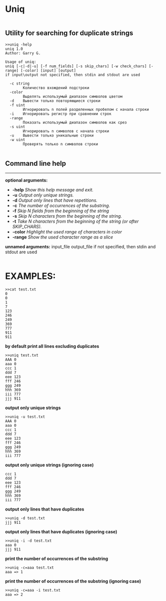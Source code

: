 Uniq
======
~~~
~~~

Utility for searching for duplicate strings
---

```
>>uniq -help
uniq 1.0
Author: Garry G.

Usage of uniq:
uniq [-c|-d|-u] [-f num_fields] [-s skip_chars] [-w check_chars] [-range] [-color] [input] [output]
if input\output not specified, then stdin and stdout are used

  -c string
        Количество вхождений подстроки
  -color
        Выделять использумый диапазон символов цветом
  -d    Вывести только повторяющиеся строки
  -f uint
        Игнорировать n полей разделенных пробелом с начала строки
  -i    Игнорировать регистр при сравнении строк
  -range
        Показать использумый диапазон символов как срез
  -s uint
        Игнорировать n символов с начала строки
  -u    Вывести только уникальные строки
  -w uint
        Проверять только n символов строки


```

Command line help
-----------------
***
**optional arguments:**


  * **-help**                  *Show this help message and exit.*
  * **-u**                     *Output only unique strings.*
  * **-d**                     *Output only lines that have repetitions.*
  * **-c**                     *The number of occurrences of the substring.*
  * **-f**                     *Skip N fields from the beginning of the string*
  * **-s**                     *Skip N characters from the beginning of the string.* 
  * **-t**                     *Take N characters from the beginning of the string (or after SKIP_CHARS).* 
  * **-color**                 *Highlight the used range of characters in color*  
  * **-range**                 *Show the used character range as a slice*

**unnamed arguments:**
input_file output_file
if not specified, then stdin and stdout are used 
~~~
~~~
EXAMPLES:  
=========

```
>>cat test.txt
0
0
1
7
123
246
249
369
777
911
911
```


**by default print all lines excluding duplicates**
```
>>uniq test.txt
AAA 0
aaa 0
ccc 1
ddd 7
eee 123
fff 246
ggg 249
hhh 369
iii 777
jjj 911
```

**output only unique strings**
```
>>uniq -u test.txt
AAA 0
aaa 0
ccc 1
ddd 7
eee 123
fff 246
ggg 249
hhh 369
iii 777
```

**output only unique strings (ignoring case)**
```uniq -i -u test.txt
ccc 1
ddd 7
eee 123
fff 246
ggg 249
hhh 369
iii 777
```


**output only lines that have duplicates**
```
>>uniq -d test.txt
jjj 911
```

**output only lines that have duplicates (ignoring case)**
```
>>uniq -i -d test.txt
aaa 0
jjj 911
``` 


**print the number of occurrences of the substring**
```
>>uniq -c=aaa test.txt
aaa => 1
```

**print the number of occurrences of the substring (ignoring case)**
```
>>uniq -c=aaa -i test.txt
aaa => 2
```




